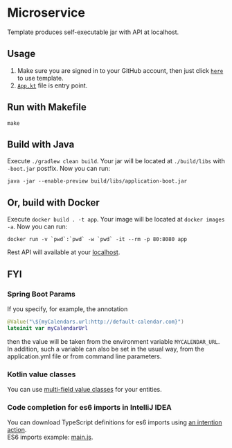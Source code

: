 # Microservice

Template produces self-executable jar with API at localhost.

## Usage

1. Make sure you are signed in to your GitHub account, then just
   click [`here`](https://github.com/demidko/application/generate) to use template.
2. [`App.kt`](src/main/kotlin/app/example/App.kt) file is entry point.

## Run with Makefile

```shell
make
```

## Build with Java

Execute `./gradlew clean build`. Your jar will be located at `./build/libs` with `-boot.jar` postfix.
Now you can run:

```shell
java -jar --enable-preview build/libs/application-boot.jar
```

## Or, build with Docker

Execute `docker build . -t app`. Your image will be located at `docker images -a`. Now you can
run:

```shell
docker run -v `pwd`:`pwd` -w `pwd` -it --rm -p 80:8080 app
```

Rest API will available at your [localhost](http://localhost/).

## FYI

### Spring Boot Params

If you specify, for example, the annotation

```kotlin
@Value("\${myCalendars.url:http://default-calendar.com}")
lateinit var myCalendarUrl
```

then the value will be taken from the environment variable `MYCALENDAR_URL`. In addition, such a variable can also be
set in the usual way, from the application.yml file or from command line parameters.

### Kotlin value classes

You can
use [multi-field value classes](https://github.com/zhelenskiy/KEEP/blob/patch-6/proposals/multi-field-value-classes.md)
for your entities.

### Code completion for es6 imports in IntelliJ IDEA

You can download TypeScript definitions for es6 imports
using [an intention action](https://www.jetbrains.com/help/webstorm/configuring-javascript-libraries.html#ws_js_configuring_libraries_ts_definition_files_download_procedure).  
ES6 imports example: [main.js](src/main/resources/public/main.js).